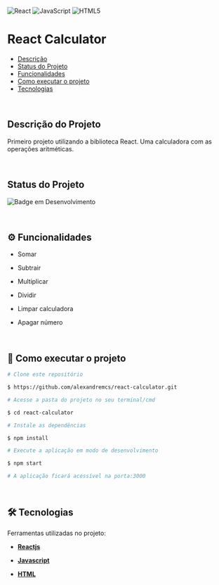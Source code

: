 ![React](https://img.shields.io/badge/react-%2320232a.svg?style=for-the-badge&logo=react&logoColor=%2361DAFB) ![JavaScript](https://img.shields.io/badge/javascript-%23323330.svg?style=for-the-badge&logo=javascript&logoColor=%23F7DF1E) ![HTML5](https://img.shields.io/badge/html5-%23E34F26.svg?style=for-the-badge&logo=html5&logoColor=white)
  

# React Calculator
- [Descrição](#descrição-do-projeto)
- [Status do Projeto](#status-do-projeto)
- [Funcionalidades](#-funcionalidades)
- [Como executar o projeto](#-como-executar-o-projeto)
- [Tecnologias](#-tecnologias)

<br>

## Descrição do Projeto 

Primeiro projeto utilizando a biblioteca React. Uma calculadora com as operações aritméticas.

<br>  

## Status do Projeto  

![Badge em Desenvolvimento](http://img.shields.io/static/v1?label=STATUS&message=FINALIZADO&color=GREEN&style=for-the-badge)

<br>

## ⚙️ Funcionalidades

- Somar

- Subtrair

- Multiplicar

- Dividir

- Limpar calculadora

- Apagar número

<br>

## 🚀 Como executar o projeto

```bash
# Clone este repositório

$ https://github.com/alexandremcs/react-calculator.git 

# Acesse a pasta do projeto no seu terminal/cmd 

$ cd react-calculator  

# Instale as dependências  

$ npm install  

# Execute a aplicação em modo de desenvolvimento  

$ npm start  

# A aplicação ficará acessível na porta:3000
```

<br>

## 🛠 Tecnologias

Ferramentas utilizadas no projeto: 

- **[Reactjs](https://pt-br.reactjs.org/)**

- **[Javascript](https://developer.mozilla.org/en-US/docs/Web/JavaScript)**

- **[HTML](https://developer.mozilla.org/en-US/docs/Web/HTML)**
